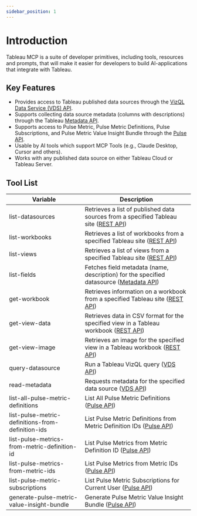 ```yaml
---
sidebar_position: 1
---
```


# Introduction

Tableau MCP is a suite of developer primitives, including tools, resources and prompts, that will
make it easier for developers to build AI-applications that integrate with Tableau.

## Key Features

- Provides access to Tableau published data sources through the
  [VizQL Data Service (VDS) API](https://help.tableau.com/current/api/vizql-data-service/en-us/index.html).
- Supports collecting data source metadata (columns with descriptions) through the Tableau
  [Metadata API](https://help.tableau.com/current/api/metadata_api/en-us/docs/meta_api_start.html).
- Supports access to Pulse Metric, Pulse Metric Definitions, Pulse Subscriptions, and Pulse Metric
  Value Insight Bundle through the [Pulse API][pulse].
- Usable by AI tools which support MCP Tools (e.g., Claude Desktop, Cursor and others).
- Works with any published data source on either Tableau Cloud or Tableau Server.

## Tool List

| **Variable**                                      | **Description**                                                                                       |
| ------------------------------------------------- | ----------------------------------------------------------------------------------------------------- |
| list-datasources                                  | Retrieves a list of published data sources from a specified Tableau site ([REST API][query])          |
| list-workbooks                                    | Retrieves a list of workbooks from a specified Tableau site ([REST API][list-workbooks])              |
| list-views                                        | Retrieves a list of views from a specified Tableau site ([REST API][list-views])                      |
| list-fields                                       | Fetches field metadata (name, description) for the specified datasource ([Metadata API][meta])        |
| get-workbook                                      | Retrieves information on a workbook from a specified Tableau site ([REST API][get-workbook])          |
| get-view-data                                     | Retrieves data in CSV format for the specified view in a Tableau workbook ([REST API][get-view-data]) |
| get-view-image                                    | Retrieves an image for the specified view in a Tableau workbook ([REST API][get-view-image])          |
| query-datasource                                  | Run a Tableau VizQL query ([VDS API][vds])                                                            |
| read-metadata                                     | Requests metadata for the specified data source ([VDS API][vds])                                      |
| list-all-pulse-metric-definitions                 | List All Pulse Metric Definitions ([Pulse API][pulse])                                                |
| list-pulse-metric-definitions-from-definition-ids | List Pulse Metric Definitions from Metric Definition IDs ([Pulse API][pulse])                         |
| list-pulse-metrics-from-metric-definition-id      | List Pulse Metrics from Metric Definition ID ([Pulse API][pulse])                                     |
| list-pulse-metrics-from-metric-ids                | List Pulse Metrics from Metric IDs ([Pulse API][pulse])                                               |
| list-pulse-metric-subscriptions                   | List Pulse Metric Subscriptions for Current User ([Pulse API][pulse])                                 |
| generate-pulse-metric-value-insight-bundle        | Generate Pulse Metric Value Insight Bundle ([Pulse API][pulse])                                       |

[query]:
  https://help.tableau.com/current/api/rest_api/en-us/REST/rest_api_ref_data_sources.htm#query_data_sources
[list-workbooks]:
  https://help.tableau.com/current/api/rest_api/en-us/REST/rest_api_ref_workbooks_and_views.htm#query_workbooks_for_site
[list-views]:
  https://help.tableau.com/current/api/rest_api/en-us/REST/rest_api_ref_workbooks_and_views.htm#query_views_for_site
[get-workbook]:
  https://help.tableau.com/current/api/rest_api/en-us/REST/rest_api_ref_workbooks_and_views.htm#query_workbook
[get-view-data]:
  https://help.tableau.com/current/api/rest_api/en-us/REST/rest_api_ref_workbooks_and_views.htm#query_view_data
[get-view-image]:
  https://help.tableau.com/current/api/rest_api/en-us/REST/rest_api_ref_workbooks_and_views.htm#query_view_image
[meta]: https://help.tableau.com/current/api/metadata_api/en-us/index.html
[vds]: https://help.tableau.com/current/api/vizql-data-service/en-us/index.html
[pulse]: https://help.tableau.com/current/api/rest_api/en-us/REST/rest_api_ref_pulse.htm
